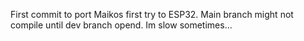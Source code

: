 First commit to port Maikos first try to ESP32. 
Main branch might not compile until dev branch opend. Im slow sometimes...

